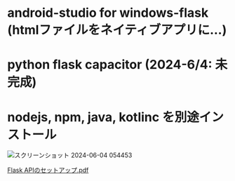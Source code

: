 # android-studio for windows-flask (htmlファイルをネイティブアプリに...)
# python flask capacitor (2024-6/4: 未完成)
# nodejs, npm, java, kotlinc を別途インストール

![スクリーンショット 2024-06-04 054453](https://github.com/oolongmask/naitive_app/assets/101494115/aaddf40b-9e47-4a7e-ba19-bcfbb0d0435d)

[Flask APIのセットアップ.pdf](https://github.com/user-attachments/files/15539712/Flask.API.pdf)
